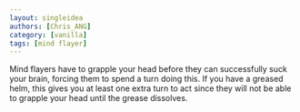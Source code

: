 ```yaml
---
layout: singleidea
authors: [Chris_ANG]
category: [vanilla]
tags: [mind flayer]
---
```

Mind flayers have to grapple your head before they can successfully suck your brain, forcing them to spend a turn doing this. If you have a greased helm, this gives you at least one extra turn to act since they will not be able to grapple your head until the grease dissolves.
